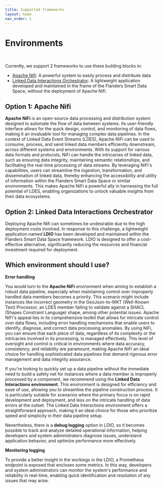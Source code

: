```yaml
---
title: Supported frameworks
layout: home
nav_order: 1
---
```


# Environments

<br>

Currently, we support 2 frameworks to use these building blocks in:

- [Apache Nifi](https://nifi.apache.org/): A powerful system to easily process and distribute data
- [Linked Data Interactions Orchestrator](ldio): A lightweight application developed and maintained in the frame of the Flanders Smart Data Space, without the deployment of Apache Nifi.

## Option 1: Apache Nifi

<b>Apache NiFi</b> is an open-source data processing and distribution system designed to automate the flow of data between systems. Its user-friendly interface allows for the quick design, control, and monitoring of data flows, making it an invaluable tool for managing complex data pipelines. In the context of Linked Data Event Streams (LDES), Apache NiFi can be used to consume, process, and send linked data members efficiently downstream, across different systems and environments. With its support for various data formats and protocols, NiFi can handle the intricacies of linked data, such as ensuring data integrity, maintaining semantic relationships, and facilitating the real-time processing of data streams. By leveraging NiFi's capabilities, users can streamline the ingestion, transformation, and dissemination of linked data, thereby enhancing the accessibility and utility of information within the Flanders Smart Data Space or similar environments. This makes Apache NiFi a powerful ally in harnessing the full potential of LDES, enabling organizations to unlock valuable insights from their data ecosystems.

## Option 2: Linked Data Interactions Orchestrator


Deploying Apache Nifi can sometimes be undesirable due to the high deployment costs involved. In response to this challenge, a lightweight application named <b>LDIO</b> has been developed and maintained within the Flanders Smart Data Space framework. LDIO is designed to offer a cost-effective alternative, significantly reducing the resources and financial investment required for deployment. 


## Which environment should I use?

<b>Error handling</b>
<br>

You would turn to the <b>Apache NiFi</b> environment when aiming to establish a robust data pipeline, especially when maintaining control over improperly handled data members becomes a priority. This scenario might include instances like incorrect geometry in the GeoJson-to-WKT (Well-Known Text) Processor, an LDES member failing to validate against a SHACL (Shapes Constraint Language) shape, among other potential issues. Apache NiFi's appeal lies in its comprehensive toolkit that allows for intricate control over data flows, including error handling mechanisms that enable users to identify, diagnose, and correct data processing anomalies. By using NiFi, you can ensure that each piece of data, regardless of its complexity or the intricacies involved in its processing, is managed effectively. This level of oversight and control is critical in environments where data accuracy, consistency, and reliability are paramount, making Apache NiFi an ideal choice for handling sophisticated data pipelines that demand rigorous error management and data integrity assurance.

If you're looking to quickly set up a data pipeline without the immediate need to build a safety net for instances where a data member is improperly processed by a component, we recommend using the <b>Linked Data Interactions environment</b>. This environment is designed for efficiency and ease of use, allowing you to streamline the pipeline construction process. It is particularly suitable for scenarios where the primary focus is on rapid development and deployment, and less on the intricate handling of data errors at the outset. The Linked Data Interactions environment offers a straightforward approach, making it an ideal choice for those who prioritize speed and simplicity in their data pipeline setup.

Nevertheless, there is a <b>debug logging</b> option in LDIO, so it becomes possible to track and analyze detailed operational information, helping developers and system administrators diagnose issues, understand application behavior, and optimize performance more effectively.

<b>Monitoring logging</b>
<br>

To provide a better insight in the workings in the LDIO, a Prometheus endpoint is exposed that encloses some metrics. In this way, developers and system administrators can monitor the system's performance and reliability in real-time, enabling quick identification and resolution of any issues that may arise.
